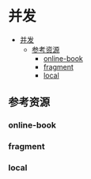 # 并发

<!--ts-->
* [并发](#并发)
   * [参考资源](#参考资源)
      * [online-book](#online-book)
      * [fragment](#fragment)
      * [local](#local)

<!-- Created by https://github.com/ekalinin/github-markdown-toc -->
<!-- Added by: kuanhsiaokuo, at: Tue Jun 28 18:03:43 CST 2022 -->

<!--te-->

## 参考资源

### online-book

### fragment

### local